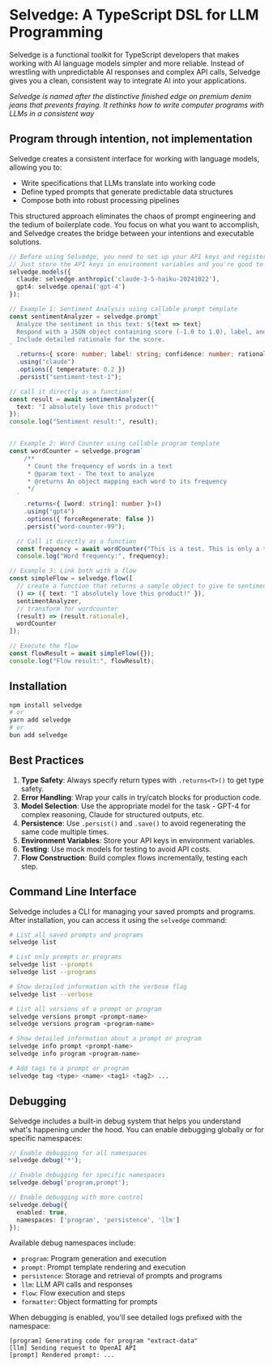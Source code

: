 # Selvedge: A TypeScript DSL for LLM Programming

Selvedge is a functional toolkit for TypeScript developers that makes working with AI language models simpler and more reliable. Instead of wrestling with unpredictable AI responses and complex API calls, Selvedge gives you a clean, consistent way to integrate AI into your applications.

*Selvedge is named after the distinctive finished edge on premium denim jeans that prevents fraying. It rethinks how to write computer programs with LLMs in a consistent way*

## Program through intention, not implementation

Selvedge creates a consistent interface for working with language models, allowing you to:

- Write specifications that LLMs translate into working code
- Define typed prompts that generate predictable data structures
- Compose both into robust processing pipelines

This structured approach eliminates the chaos of prompt engineering and the tedium of boilerplate code. You focus on what you want to accomplish, and Selvedge creates the bridge between your intentions and executable solutions.

```typescript
// Before using Selvedge, you need to set up your API keys and register the models you want to use. 
// Just store the API keys in environment variables and you're good to go.
selvedge.models({
  claude: selvedge.anthropic('claude-3-5-haiku-20241022'),
  gpt4: selvedge.openai('gpt-4')
});

// Example 1: Sentiment Analysis using callable prompt template
const sentimentAnalyzer = selvedge.prompt`
  Analyze the sentiment in this text: ${text => text}
  Respond with a JSON object containing score (-1.0 to 1.0), label, and confidence.
  Include detailed rationale for the score.
`
  .returns<{ score: number; label: string; confidence: number; rationale: string }>()
  .using("claude")
  .options({ temperature: 0.2 })
  .persist("sentiment-test-1");

// call it directly as a function!
const result = await sentimentAnalyzer({
  text: "I absolutely love this product!"
});
console.log("Sentiment result:", result);


// Example 2: Word Counter using callable program template
const wordCounter = selvedge.program`
    /**
     * Count the frequency of words in a text
     * @param text - The text to analyze
     * @returns An object mapping each word to its frequency
     */
  `
    .returns<{ [word: string]: number }>()
    .using("gpt4")
    .options({ forceRegenerate: false })
    .persist("word-counter-99");

  // Call it directly as a function
  const frequency = await wordCounter("This is a test. This is only a test.");
  console.log("Word frequency:", frequency);

// Example 3: Link both with a flow 
const simpleFlow = selvedge.flow([
  // create a function that returns a sample object to give to sentiment analyzer
  () => ({ text: "I absolutely love this product!" }),
  sentimentAnalyzer,
  // transform for wordcounter
  (result) => (result.rationale),
  wordCounter
]);

// Execute the flow
const flowResult = await simpleFlow({});
console.log("Flow result:", flowResult);
```

## Installation
```bash
npm install selvedge
# or
yarn add selvedge
# or 
bun add selvedge
```


## Best Practices

1. **Type Safety**: Always specify return types with `.returns<T>()` to get type safety.
2. **Error Handling**: Wrap your calls in try/catch blocks for production code.
3. **Model Selection**: Use the appropriate model for the task - GPT-4 for complex reasoning, Claude for structured outputs, etc.
4. **Persistence**: Use `.persist()` and `.save()` to avoid regenerating the same code multiple times.
5. **Environment Variables**: Store your API keys in environment variables.
6. **Testing**: Use mock models for testing to avoid API costs.
7. **Flow Construction**: Build complex flows incrementally, testing each step.

## Command Line Interface

Selvedge includes a CLI for managing your saved prompts and programs. After installation, you can access it using the `selvedge` command:

```bash
# List all saved prompts and programs
selvedge list

# List only prompts or programs
selvedge list --prompts
selvedge list --programs

# Show detailed information with the verbose flag
selvedge list --verbose

# List all versions of a prompt or program
selvedge versions prompt <prompt-name>
selvedge versions program <program-name>

# Show detailed information about a prompt or program
selvedge info prompt <prompt-name>
selvedge info program <program-name>

# Add tags to a prompt or program
selvedge tag <type> <name> <tag1> <tag2> ...
```

## Debugging

Selvedge includes a built-in debug system that helps you understand what's happening under the hood. You can enable debugging globally or for specific namespaces:

```typescript
// Enable debugging for all namespaces
selvedge.debug('*');

// Enable debugging for specific namespaces
selvedge.debug('program,prompt');

// Enable debugging with more control
selvedge.debug({
  enabled: true,
  namespaces: ['program', 'persistence', 'llm']
});
```

Available debug namespaces include:
- `program`: Program generation and execution
- `prompt`: Prompt template rendering and execution
- `persistence`: Storage and retrieval of prompts and programs
- `llm`: LLM API calls and responses
- `flow`: Flow execution and steps
- `formatter`: Object formatting for prompts

When debugging is enabled, you'll see detailed logs prefixed with the namespace:

```
[program] Generating code for program "extract-data"
[llm] Sending request to OpenAI API
[prompt] Rendered prompt: ...
```

